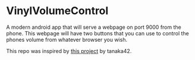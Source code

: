 # VinylVolumeControl

A modern android app that will serve a webpage on port 9000 from the phone. 
This webpage will have two buttons that you can use to control the phones volume from whatever browser you wish. 

This repo was inspired by [this project](https://github.com/tanaka42/androidapp-webremotevolumecontrol) by tanaka42.
